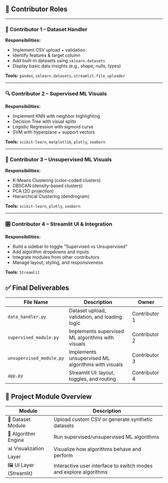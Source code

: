 ## 👤 Contributor Roles

---

### 🧾 Contributor 1 – Dataset Handler

**Responsibilities:**
- Implement CSV upload + validation
- Identify features & target column
- Add built-in datasets using `sklearn.datasets`
- Display basic data insights (e.g., shape, nulls, types)

**Tools:** `pandas`, `sklearn.datasets`, `streamlit.file_uploader`

---

### 🔍 Contributor 2 – Supervised ML Visuals

**Responsibilities:**
- Implement KNN with neighbor highlighting
- Decision Tree with visual splits
- Logistic Regression with sigmoid curve
- SVM with hyperplane + support vectors

**Tools:** `scikit-learn`, `matplotlib`, `plotly`, `seaborn`

---

### 🧭 Contributor 3 – Unsupervised ML Visuals

**Responsibilities:**
- K-Means Clustering (color-coded clusters)
- DBSCAN (density-based clusters)
- PCA (2D projection)
- Hierarchical Clustering (dendrogram)

**Tools:** `scikit-learn`, `plotly`, `seaborn`

---

### 🎛️ Contributor 4 – Streamlit UI & Integration

**Responsibilities:**
- Build a sidebar to toggle "Supervised vs Unsupervised"
- Add algorithm dropdowns and inputs
- Integrate modules from other contributors
- Manage layout, styling, and responsiveness

**Tools:** `Streamlit`

## ✅ Final Deliverables

| File Name                | Description                                        | Owner           |
|--------------------------|----------------------------------------------------|-----------------|
| `data_handler.py`        | Dataset upload, validation, and loading logic      | Contributor 1   |
| `supervised_module.py`   | Implements supervised ML algorithms with visuals   | Contributor 2   |
| `unsupervised_module.py` | Implements unsupervised ML algorithms with visuals | Contributor 3   |
| `app.py`                 | Streamlit UI: layout, toggles, and routing         | Contributor 4   |



## 🔧 Project Module Overview

| Module                  | Description                                                 |
|-------------------------|-------------------------------------------------------------|
| 📂 Dataset Module       | Upload custom CSV or generate synthetic datasets            |
| 🧠 Algorithm Engine     | Run supervised/unsupervised ML algorithms                   |
| 📊 Visualization Layer  | Visualize how algorithms behave and perform                 |
| 🖼️ UI Layer (Streamlit) | Interactive user interface to switch modes and explore algorithms |
